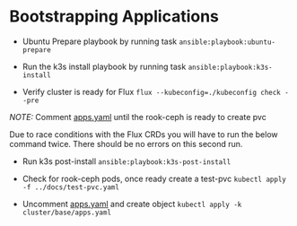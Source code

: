 # Bootstrapping Applications

- Ubuntu Prepare playbook by running task `ansible:playbook:ubuntu-prepare`

- Run the k3s install playbook by running task `ansible:playbook:k3s-install`

- Verify cluster is ready for Flux `flux --kubeconfig=./kubeconfig check --pre`

_NOTE:_ Comment [apps.yaml](../cluster/base/apps.yaml) until the rook-ceph is ready to create pvc

Due to race conditions with the Flux CRDs you will have to run the below command twice. There should be no errors on this second run.

- Run k3s post-install `ansible:playbook:k3s-post-install`

- Check for rook-ceph pods, once ready create a test-pvc `kubectl apply -f ../docs/test-pvc.yaml`

- Uncomment [apps.yaml](../cluster/base/apps.yaml) and create object `kubectl apply -k cluster/base/apps.yaml`

